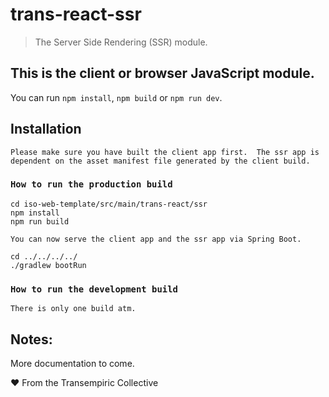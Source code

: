 # trans-react-ssr
> The Server Side Rendering (SSR)  module.

## This is the client or browser JavaScript module.

You can run `npm install`, `npm build`  or `npm run dev`.

## Installation

`Please make sure you have built the client app first.  The ssr app is dependent on the asset manifest file generated by the client build.`

### `How to run the production build`

```
cd iso-web-template/src/main/trans-react/ssr
npm install
npm run build

```
`You can now serve the client app and the ssr app via Spring Boot.`

```
cd ../../../../
./gradlew bootRun
```

### `How to run the development build`
`There is only one build atm.`

## Notes:
More documentation to come.

❤ From the Transempiric Collective
